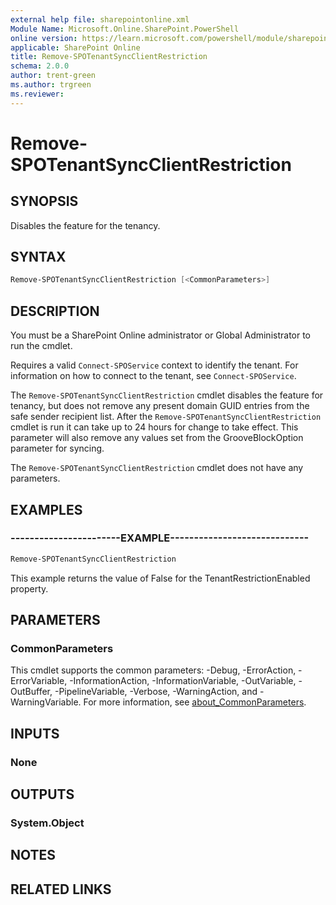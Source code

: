 ```yaml
---
external help file: sharepointonline.xml
Module Name: Microsoft.Online.SharePoint.PowerShell
online version: https://learn.microsoft.com/powershell/module/sharepoint-online/remove-spotenantsyncclientrestriction
applicable: SharePoint Online
title: Remove-SPOTenantSyncClientRestriction
schema: 2.0.0
author: trent-green
ms.author: trgreen
ms.reviewer:
---
```


# Remove-SPOTenantSyncClientRestriction

## SYNOPSIS

Disables the feature for the tenancy.

## SYNTAX

```powershell
Remove-SPOTenantSyncClientRestriction [<CommonParameters>]
```

## DESCRIPTION

You must be a SharePoint Online administrator or Global Administrator to run the cmdlet.

Requires a valid `Connect-SPOService` context to identify the tenant. For information on how to connect to the tenant, see `Connect-SPOService`.

The `Remove-SPOTenantSyncClientRestriction` cmdlet disables the feature for tenancy, but does not remove any present domain GUID entries from the safe sender recipient list. After the `Remove-SPOTenantSyncClientRestriction` cmdlet is run it can take up to 24 hours for change to take effect. This parameter will also remove any values set from the GrooveBlockOption parameter for syncing.

The `Remove-SPOTenantSyncClientRestriction` cmdlet does not have any parameters.

## EXAMPLES

### -----------------------EXAMPLE-----------------------------

```powershell
Remove-SPOTenantSyncClientRestriction
```

This example returns  the value of False for the TenantRestrictionEnabled property.

## PARAMETERS

### CommonParameters

This cmdlet supports the common parameters: -Debug, -ErrorAction, -ErrorVariable, -InformationAction, -InformationVariable, -OutVariable, -OutBuffer, -PipelineVariable, -Verbose, -WarningAction, and -WarningVariable. For more information, see [about_CommonParameters](https://go.microsoft.com/fwlink/?LinkID=113216).

## INPUTS

### None

## OUTPUTS

### System.Object

## NOTES

## RELATED LINKS
